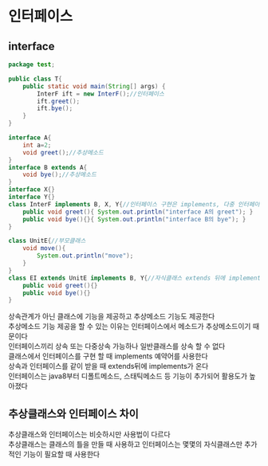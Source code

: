 # 인터페이스

## interface
```java
package test;

public class T{
    public static void main(String[] args) {
        InterF ift = new InterF();//인터페이스
        ift.greet();
        ift.bye();
    }
}

interface A{
    int a=2;
    void greet();//추상메소드
}
interface B extends A{
    void bye();//추상메소드
}
interface X{}
interface Y{}
class InterF implements B, X, Y{//인터페이스 구현은 implements, 다중 인터페이스 구현이 가능
    public void greet(){ System.out.println("interface A의 greet"); }
    public void bye(){}{ System.out.println("interface B의 bye"); }
}

class UnitE{//부모클래스
    void move(){
        System.out.println("move");
    }
}
class EI extends UnitE implements B, Y{//자식클래스 extends 뒤에 implements
    public void greet(){}
    public void bye(){}
}
```
상속관계가 아닌 클래스에 기능을 제공하고 추상메소드 기능도 제공한다   
추상메소드 기능 제공을 할 수 있는 이유는 인터페이스에서 메소드가 추상메소드이기 때문이다   
인터페이스끼리 상속 또는 다중상속 가능하나 일반클래스를 상속 할 수 없다   
클래스에서 인터페이스를 구현 할 때 implements 예약어를 사용한다   
상속과 인터페이스를 같이 받을 때 extends뒤에 implements가 온다   
인터페이스는 java8부터 디폴트메소드, 스태틱메소드 등 기능이 추가되어 활용도가 높아졌다

## 추상클래스와 인터페이스 차이
추상클래스와 인터페이스는 비슷하시만 사용법이 다르다   
추상클래스는 클래스의 틀을 만들 때 사용하고 인터페이스는 몇몇의 자식클래스만 추가적인 기능이 필요할 때 사용한다   
